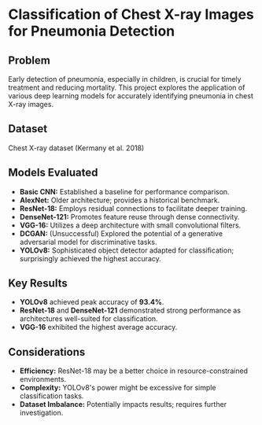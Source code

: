# Classification of Chest X-ray Images for Pneumonia Detection

## Problem
Early detection of pneumonia, especially in children, is crucial for timely treatment and reducing mortality. This project explores the application of various deep learning models for accurately identifying pneumonia in chest X-ray images.

## Dataset
Chest X-ray dataset (Kermany et al. 2018)

## Models Evaluated
- **Basic CNN:** Established a baseline for performance comparison.
- **AlexNet:** Older architecture; provides a historical benchmark.
- **ResNet-18:** Employs residual connections to facilitate deeper training.
- **DenseNet-121:** Promotes feature reuse through dense connectivity.
- **VGG-16:** Utilizes a deep architecture with small convolutional filters.
- **DCGAN:** (Unsuccessful) Explored the potential of a generative adversarial model for discriminative tasks.
- **YOLOv8:** Sophisticated object detector adapted for classification; surprisingly achieved the highest accuracy.

## Key Results
- **YOLOv8** achieved peak accuracy of **93.4%**.
- **ResNet-18** and **DenseNet-121** demonstrated strong performance as architectures well-suited for classification.
- **VGG-16** exhibited the highest average accuracy.

## Considerations
- **Efficiency:** ResNet-18 may be a better choice in resource-constrained environments.
- **Complexity:** YOLOv8's power might be excessive for simple classification tasks.
- **Dataset Imbalance:** Potentially impacts results; requires further investigation.
